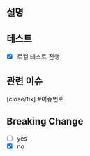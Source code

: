 ## 설명

<!--pr에 대한 간단한 설명과 진행한 작업들을 작성해주세요.-->

## 테스트

- [x] 로컬 테스트 진행
<!--로컬 테스트를 진행하고 나서 pr을 올려주세요. -->

## 관련 이슈

[close/fix] #이슈번호

<!--close,fix,release 중 하나를 선택해서 작성해주세요. 대괄호는 삭제해주세요. 이슈가 여러개일 경우 s를 끝에 붙여주세요.-->

## Breaking Change

- [ ] yes
- [x] no

<!--의존성, env 파일 등등의 변화로 기존 버전과 호환이 안되는 경우 yes에 체크해주세요-->
